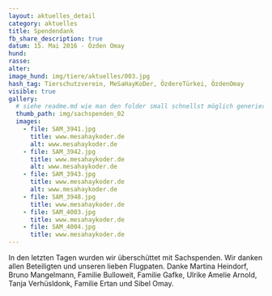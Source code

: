 ```yaml
---
layout: aktuelles_detail
category: aktuelles
title: Spendendank
fb_share_description: true
datum: 15. Mai 2016 - Özden Omay
hund:
rasse:
alter:
image_hund: img/tiere/aktuelles/003.jpg
hash_tag: Tierschutzverein, MeSaHayKoDer, ÖzdereTürkei, ÖzdenOmay
visible: true
gallery:
  # siehe readme.md wie man den folder small schnellst möglich generieren kann.
  thumb_path: img/sachspenden_02
  images:
    - file: SAM_3941.jpg
      title: www.mesahaykoder.de
      alt: www.mesahaykoder.de
    - file: SAM_3942.jpg
      title: www.mesahaykoder.de
      alt: www.mesahaykoder.de
    - file: SAM_3943.jpg
      title: www.mesahaykoder.de
      alt: www.mesahaykoder.de
    - file: SAM_3948.jpg
      title: www.mesahaykoder.de
    - file: SAM_4003.jpg
      title: www.mesahaykoder.de
    - file: SAM_4004.jpg
      title: www.mesahaykoder.de
---
```


In den letzten Tagen wurden wir überschüttet mit Sachspenden. Wir danken allen Beteiligten und unseren lieben Flugpaten.
Danke Martina Heindorf, Bruno Mangelmann, Familie Bulloweit, Familie Gafke, Ulrike Amelie Arnold, Tanja Verhüsldonk, Familie Ertan und Sibel Omay.
